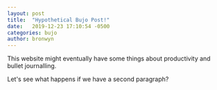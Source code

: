 ```yaml
---
layout: post
title:  "Hypothetical Bujo Post!"
date:   2019-12-23 17:10:54 -0500
categories: bujo
author: bronwyn
---
```


This website might eventually have some things about productivity and bullet journalling. 

Let's see what happens if we have a second paragraph? 